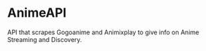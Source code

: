 # AnimeAPI
API that scrapes Gogoanime and Animixplay to give info on Anime Streaming and Discovery.
